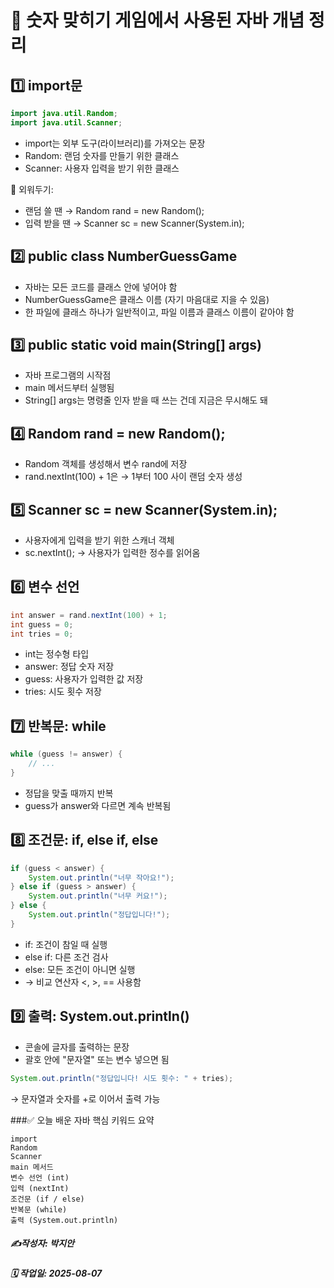 # 🧠 숫자 맞히기 게임에서 사용된 자바 개념 정리

## 1️⃣ import문
```java
import java.util.Random;
import java.util.Scanner;
```
- import는 외부 도구(라이브러리)를 가져오는 문장  
- Random: 랜덤 숫자를 만들기 위한 클래스  
- Scanner: 사용자 입력을 받기 위한 클래스  

📌 외워두기:  
- 랜덤 쓸 땐 → Random rand = new Random();  
- 입력 받을 땐 → Scanner sc = new Scanner(System.in);  

## 2️⃣ public class NumberGuessGame
- 자바는 모든 코드를 클래스 안에 넣어야 함  
- NumberGuessGame은 클래스 이름 (자기 마음대로 지을 수 있음)  
- 한 파일에 클래스 하나가 일반적이고, 파일 이름과 클래스 이름이 같아야 함  

## 3️⃣ public static void main(String[] args)
- 자바 프로그램의 시작점   
- main 메서드부터 실행됨  
- String[] args는 명령줄 인자 받을 때 쓰는 건데 지금은 무시해도 돼  

## 4️⃣ Random rand = new Random();
- Random 객체를 생성해서 변수 rand에 저장
- rand.nextInt(100) + 1은 → 1부터 100 사이 랜덤 숫자 생성

## 5️⃣ Scanner sc = new Scanner(System.in);  
- 사용자에게 입력을 받기 위한 스캐너 객체  
- sc.nextInt(); → 사용자가 입력한 정수를 읽어옴  

## 6️⃣ 변수 선언
```java
int answer = rand.nextInt(100) + 1;
int guess = 0;
int tries = 0;
```
- int는 정수형 타입
- answer: 정답 숫자 저장
- guess: 사용자가 입력한 값 저장
- tries: 시도 횟수 저장

## 7️⃣ 반복문: while
```java
while (guess != answer) {
    // ...
}
```
- 정답을 맞출 때까지 반복
- guess가 answer와 다르면 계속 반복됨

## 8️⃣ 조건문: if, else if, else
```java
if (guess < answer) {
    System.out.println("너무 작아요!");
} else if (guess > answer) {
    System.out.println("너무 커요!");
} else {
    System.out.println("정답입니다!");
}
```
- if: 조건이 참일 때 실행
- else if: 다른 조건 검사
- else: 모든 조건이 아니면 실행
- → 비교 연산자 <, >, == 사용함

## 9️⃣ 출력: System.out.println()
- 콘솔에 글자를 출력하는 문장
- 괄호 안에 "문자열" 또는 변수 넣으면 됨
```java
System.out.println("정답입니다! 시도 횟수: " + tries);
```
→ 문자열과 숫자를 +로 이어서 출력 가능

###✅ 오늘 배운 자바 핵심 키워드 요약
```pgsql
import
Random
Scanner
main 메서드
변수 선언 (int)
입력 (nextInt)
조건문 (if / else)
반복문 (while)
출력 (System.out.println)
```

##### ✍️작성자: 박지안    
##### 🗓️ 작업일: 2025-08-07
